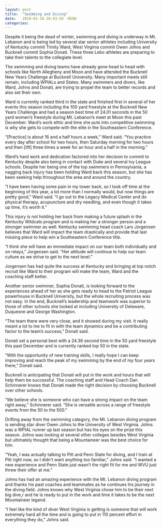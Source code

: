 ```yaml
---
layout: post
title:  "Swimming and Diving"
date:   2019-02-18 20:43:50 -0500
categories: 
---
```

Despite it being the dead of winter, swimming and diving is underway in Mt. Lebanon and is being led by several star senior athletes including University of Kentucky commit Trinity Ward, West Virginia commit Owen Johns and Bucknell commit Sophia Donati. These three Lebo athletes are preparing to take their talents to the collegiate level.

The swimming and diving teams have already gone head to head with schools like North Allegheny and Moon and have attended the Bucknell New Years Challenge at Bucknell University. Many important meets still remain, including WPIALs and States. Many swimmers and divers, like Ward, Johns and Donati, are trying to propel the team to better records and also set their own.

 Ward is currently ranked third in the state and finished first in several of her events this season including the 100 yard freestyle at the Bucknell New Years Challenge and had a season best time of 24.01 seconds in the 50 yard women’s freestyle during Mt. Lebanon’s meet at Moon this past December. Ward’s work ethic and time she puts into competitive swimming is why she gets to compete with the elite in the Southeastern Conference.
 
“[Practice] is about 16 and a half hours a week,” Ward said. “You practice every day after school for two hours, then Saturday morning for two hours and then [lift] three times a week for an hour and a half in the morning.”

Ward’s hard work and dedication factored into her decision to commit to Kentucky despite also being in contact with Duke and several Ivy League schools. Despite her being one of the top swimmers in Pennsylvania, a nagging back injury has been holding Ward back this season, but she has been seeking help throughout the area and around the country.

“I have been having some pain in my lower back, so I took off time at the beginning of this year, a lot more than I normally would, but now things are pretty good,” Ward said. “I go out to the Legacy Medical Center and do physical therapy, acupuncture and dry needling, and even though it takes up time, it’s worth it.”

This injury is not holding her back from making a future splash in the Kentucky Wildcats program and is making her a stronger person and a stronger swimmer as well. Kentucky swimming head coach Lars Jorgensen believes that Ward will impact the team drastically and provide that last missing piece to help win a Southeastern Conference title.

“I think she will have an immediate impact on our team both individually and on relays,” Jorgensen said. “Her attitude will continue to help our team culture as we strive to get to the next level.”

Jorgensen has had quite the success at Kentucky and bringing at top notch recruit like Ward to their program will make the team, Ward and the coaching staff better.

Another senior swimmer, Sophia Donati, is looking forward to the experiences ahead of her as she gets ready to head to the Patriot League powerhouse in Bucknell University, but the whole recruiting process was not easy. In the end, Bucknell’s leadership and teamwork was superior to those of other schools she looked at including University of Delaware, Duquesne and George Washington.

“The team there were very close, and it showed during my visit. It really meant a lot to me to fit in with the team dynamics and be a contributing factor to the team’s success,” Donati said.

Donati set a personal best with a 24.36 second time in the 50 yard freestyle this past December and is currently ranked top 50 in the state. 

“With the opportunity of new training skills, I really hope I can keep improving and reach the peak of my swimming by the end of my four years there,” Donati said.

Bucknell is anticipating that Donati will put in the work and hours that will help them be successful. The coaching staff and Head Coach Dan Schinnerer knows that Donati made the right decision by choosing Bucknell over other schools.

“We believe she is someone who can have a strong impact on the team right away,” Schinnerer said. “She is versatile across a range of freestyle events from the 50 to the 500.”

Drifting away from the swimming category, the Mt. Lebanon diving program is sending star diver Owen Johns to the University of West Virginia. Johns was a WPIAL runner up last season but has his eyes on the prize this season. Johns was looking at several other colleges besides West Virginia but ultimately thought that being a Mountaineer was the best choice for him.

“Yeah, I was actually talking to Pitt and Penn State for diving, and I train at Pitt right now, so I didn’t want anything too familiar,” Johns said. “I wanted a new experience and Penn State just wasn’t the right fit for me and WVU just threw their offer at me.”

Johns has had an amazing experience with the Mt. Lebanon diving program and thanks his past coaches and teammates as he continues his journey in the diving field. Johns knows why West Virginia chose him to be their next big dive,r and he is ready to put in the work and time it takes to be the next Mountaineer legend.

“I feel like the kind of diver West Virginia is getting is someone that will work extremely hard all the time and is going to put in 110 percent effort in everything they do,” Johns said.
